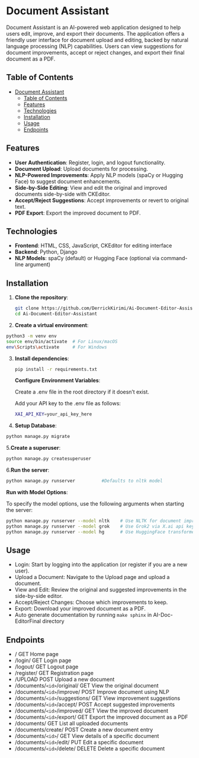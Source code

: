 # Document Assistant

Document Assistant is an AI-powered web application designed to help users edit, improve, and export their documents. The application offers a friendly user interface for document upload and editing, backed by natural language processing (NLP) capabilities. Users can view suggestions for document improvements, accept or reject changes, and export their final document as a PDF.

## Table of Contents

- [Document Assistant](#document_assistant)
  - [Table of Contents](#table-of-contents)
  - [Features](#features)
  - [Technologies](#technologies)
  - [Installation](#installation)
  - [Usage](#usage)
  - [Endpoints](#endpoints)

## Features

- **User Authentication**: Register, login, and logout functionality.
- **Document Upload**: Upload documents for processing.
- **NLP-Powered Improvements**: Apply NLP models (spaCy or Hugging Face) to suggest document enhancements.
- **Side-by-Side Editing**: View and edit the original and improved documents side-by-side with CKEditor.
- **Accept/Reject Suggestions**: Accept improvements or revert to original text.
- **PDF Export**: Export the improved document to PDF.

## Technologies

- **Frontend**: HTML, CSS, JavaScript, CKEditor for editing interface
- **Backend**: Python, Django
- **NLP Models**: spaCy (default) or Hugging Face (optional via command-line argument)

## Installation

1. **Clone the repository**:

   ```bash
   git clone https://github.com/DerrickKirimi/Ai-Document-Editor-Assistant.git
   cd Ai-Document-Editor-Assistant
   ```
2. **Create a virtual environment**:

```bash
python3 -m venv env
source env/bin/activate  # For Linux/macOS
env\Scripts\activate     # For Windows
```

3. **Install dependencies**:

   ```bash
   pip install -r requirements.txt
   ```

   **Configure Environment Variables**:

   Create a .env file in the root directory if it doesn’t exist.

   Add your API key to the .env file as follows:

   ```bash
   XAI_API_KEY=your_api_key_here
   ```
4. **Setup Database**:

```bash
python manage.py migrate
```

5.**Create a superuser**:

```bash
python manage.py createsuperuser
```

6.**Run the server**:

```bash
python manage.py runserver          #Defaults to nltk model
```

**Run with Model Options**:

To specify the model options, use the following arguments when starting the server:

```bash
python manage.py runserver --model nltk    # Use NLTK for document improvements
python manage.py runserver --model grok    # Use Grok2 via X.ai api key
python manage.py runserver --model hg      # Use HuggingFace transformers T5 model 

```

## Usage

- Login: Start by logging into the application (or register if you are a new user).
- Upload a Document: Navigate to the Upload page and upload a document.
- View and Edit: Review the original and suggested improvements in the side-by-side editor.
- Accept/Reject Changes: Choose which improvements to keep.
- Export: Download your improved document as a PDF.
- Auto generate documentation by running ``make sphinx`` in AI-Doc-EditorFinal directory

## Endpoints

- / GET Home page
- /login/ GET Login page
- /logout/ GET Logout page
- /register/ GET Registration page
- /UPLOAD POST Upload a new document
- /documents/`<id>`/original/ GET View the original document
- /documents/`<id>`/improve/ POST Improve document using NLP
- /documents/`<id>`/suggestions/ GET View improvement suggestions
- /documents/`<id>`/accept/ POST Accept suggested improvements
- /documents/`<id>`/improved/ GET View the improved document
- /documents/`<id>`/export/ GET Export the improved document as a PDF
- /documents/ GET List all uploaded documents
- /documents/create/ POST Create a new document entry
- /documents/`<id>`/ GET View details of a specific document
- /documents/`<id>`/edit/ PUT Edit a specific document
- /documents/`<id>`/delete/ DELETE Delete a specific document
